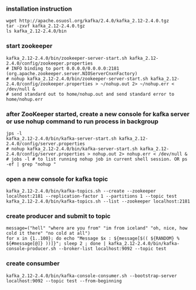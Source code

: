 ### installation instruction 
```
wget http://apache.osuosl.org/kafka/2.4.0/kafka_2.12-2.4.0.tgz
tar -zxvf kafka_2.12-2.4.0.tgz
ls kafka_2.12-2.4.0/bin
```
### start zookeeper
```
kafka_2.12-2.4.0/bin/zookeeper-server-start.sh kafka_2.12-2.4.0/config/zookeeper.properties
# INFO binding to port 0.0.0.0/0.0.0.0:2181 (org.apache.zookeeper.server.NIOServerCnxnFactory)
# nohup kafka_2.12-2.4.0/bin/zookeeper-server-start.sh kafka_2.12-2.4.0/config/zookeeper.properties > ~/nohup.out 2> ~/nohup.err < /dev/null &
# send standard out to home/nohup.out and send standard error to home/nohup.err
```
### after ZooKeeper started, create a new console for kafka server  or use nohup command to run process in backgroup
```
jps -l
kafka_2.12-2.4.0/bin/kafka-server-start.sh kafka_2.12-2.4.0/config/server.properties 
# nohup kafka_2.12-2.4.0/bin/kafka-server-start.sh kafka_2.12-2.4.0/config/server.properties > nohup.out 2> nohup.err < /dev/null &
# jobs -l # to list running nohup job in current shell session. OR ps -ef | grep "nohup "

```
### open a new console for kafka topic 
```
kafka_2.12-2.4.0/bin/kafka-topics.sh --create --zookeeper localhost:2181 --replication-factor 1 --partitions 1 --topic test
kafka_2.12-2.4.0/bin/kafka-topics.sh --list --zookeeper localhost:2181
```
### create producer and submit to topic
```
message=("hell" "where are you from" "im from iceland" "oh, nice, how cold it there" "no cold at all")
for x in {1..100}; do echo "Message $x : ${message[$(( ${RANDOM} % ${#message[@]} ))]}"; sleep 2 ; done | kafka_2.12-2.4.0/bin/kafka-console-producer.sh --broker-list localhost:9092 --topic test

```
### create consumber
```
kafka_2.12-2.4.0/bin/kafka-console-consumer.sh --bootstrap-server localhost:9092 --topic test --from-beginning
```
